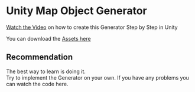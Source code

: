 # Unity Map Object Generator

[Watch the Video](https://youtu.be/s-rYMK7krfQ) on how to create this Generator Step by Step in Unity 

You can download the [Assets here](https://jaks.itch.io/lowpolyforestpack) 

## Recommendation
The best way to learn is doing it. <br />
Try to implement the Generator on your own. If you have any problems you can watch the code here. 